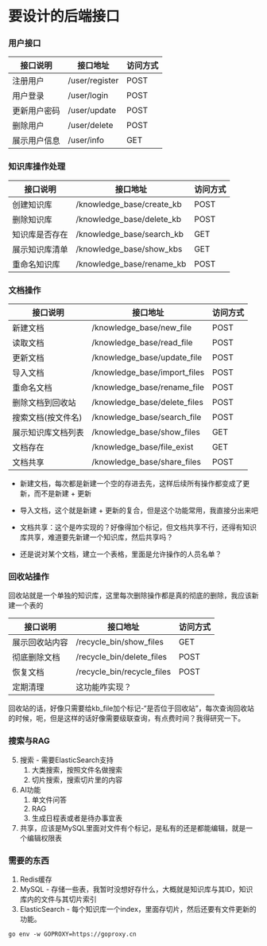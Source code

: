 # 要设计的后端接口

### 用户接口

| 接口说明     | 接口地址       | 访问方式 |
| ------------ | -------------- | -------- |
| 注册用户     | /user/register | POST     |
| 用户登录     | /user/login    | POST     |
| 更新用户密码 | /user/update   | POST     |
| 删除用户     | /user/delete   | POST     |
| 展示用户信息 | /user/info     | GET      |



### 知识库操作处理



| 接口说明       | 接口地址                  | 访问方式 |
| -------------- | ------------------------- | -------- |
| 创建知识库     | /knowledge_base/create_kb | POST     |
| 删除知识库     | /knowledge_base/delete_kb | POST     |
| 知识库是否存在 | /knowledge_base/search_kb | GET      |
| 展示知识库清单 | /knowledge_base/show_kbs  | GET      |
| 重命名知识库   | /knowledge_base/rename_kb | POST     |



### 文档操作



| 接口说明           | 接口地址                     | 访问方式 |
| ------------------ | ---------------------------- | -------- |
| 新建文档           | /knowledge_base/new_file     | POST     |
| 读取文档           | /knowledge_base/read_file    | POST     |
| 更新文档           | /knowledge_base/update_file  | POST     |
| 导入文档           | /knowledge_base/import_files | POST     |
| 重命名文档         | /knowledge_base/rename_file  | POST     |
| 删除文档到回收站   | /knowledge_base/delete_files | POST     |
| 搜索文档(按文件名) | /knowledge_base/search_file  | POST     |
| 展示知识库文档列表 | /knowledge_base/show_files   | GET      |
| 文档存在           | /knowledge_base/file_exist   | GET      |
| 文档共享           | /knowledge_base/share_files  | POST     |

- 新建文档，每次都是新建一个空的存进去先，这样后续所有操作都变成了更新，而不是新建 + 更新

- 导入文档，这个就是新建 + 更新的复合，但是这个功能常用，我直接分出来吧
- 文档共享：这个是咋实现的？好像得加个标记，但文档共享不行，还得有知识库共享，难道要先新建一个知识库，然后共享吗？
- 还是说对某个文档，建立一个表格，里面是允许操作的人员名单？



### 回收站操作

回收站就是一个单独的知识库，这里每次删除操作都是真的彻底的删除，我应该新建一个表的

| 接口说明       | 接口地址                   | 访问方式 |
| -------------- | -------------------------- | -------- |
| 展示回收站内容 | /recycle_bin/show_files    | GET      |
| 彻底删除文档   | /recycle_bin/delete_files  | POST     |
| 恢复文档       | /recycle_bin/recycle_files | POST     |
| 定期清理       | 这功能咋实现？             |          |

回收站的话，好像只需要给kb_file加个标记-“是否位于回收站”，每次查询回收站的时候，呃，但是这样的话好像需要级联查询，有点费时间？我得研究一下。



### 搜索与RAG




5. 搜索 - 需要ElasticSearch支持
   1. 大类搜索，按照文件名做搜索
   2. 切片搜索，搜索切片里的内容
6. AI功能
   1. 单文件问答
   2. RAG
   3. 生成日程表或者是待办事宜表
11. 共享，应该是MySQL里面对文件有个标记，是私有的还是都能编辑，就是一个编辑权限表

### 需要的东西

1. Redis缓存
2. MySQL - 存储一些表，我暂时没想好存什么，大概就是知识库与其ID，知识库内的文件与其切片索引
3. ElasticSearch - 每个知识库一个index，里面存切片，然后还要有文件更新的功能。


```shell
go env -w GOPROXY=https://goproxy.cn
```